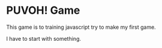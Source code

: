 # PUVOH! Game

This game is to training javascript try to make
my first game.

I have to start with something.
